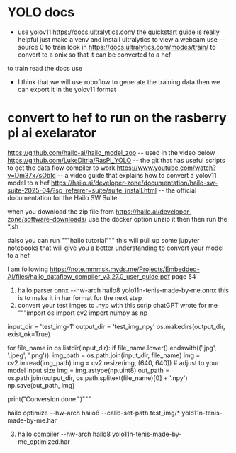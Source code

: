 # YOLO docs
- use yolov11
https://docs.ultralytics.com/ the quickstart guide is really helpful just make a venv and install ultralytics
to view a webcam use --source 0
to train look in https://docs.ultralytics.com/modes/train/
to convert to a onix so that it can be converted to a hef

to train read the docs use
- I think that we will use roboflow to generate the training data
then we can export it in the yolov11 format

# convert to hef to run on the rasberry pi ai exelarator
https://github.com/hailo-ai/hailo_model_zoo -- used in the video below
https://github.com/LukeDitria/RasPi_YOLO -- the git that has useful scripts to get the data flow compiler to work
https://www.youtube.com/watch?v=Dm37x7sObIc -- a video guide that explains how to convert a yolov11 model to a hef
https://hailo.ai/developer-zone/documentation/hailo-sw-suite-2025-04/?sp_referrer=suite/suite_install.html -- the official documentation for the Hailo SW Suite

when you download the zip file from https://hailo.ai/developer-zone/software-downloads/
use the docker option
unzip it then then run the *.sh

#also you can run """hailo tutorial""" this will pull up some jupyter notebooks that will give you a better understanding to convert your model to a hef


I am following https://note.mmmsk.myds.me/Projects/Embedded-AI/files/hailo_dataflow_compiler_v3.27.0_user_guide.pdf page 54
1. hailo parser onnx --hw-arch hailo8 yolo11n-tenis-made-by-me.onnx
this is to make it in har format for the next step
2. convert your test imges to .nyp with this scrip chatGPT wrote for me 
"""import os
import cv2
import numpy as np

input_dir = 'test_img-1'
output_dir = 'test_img_npy'
os.makedirs(output_dir, exist_ok=True)

for file_name in os.listdir(input_dir):
    if file_name.lower().endswith(('.jpg', '.jpeg', '.png')):
        img_path = os.path.join(input_dir, file_name)
        img = cv2.imread(img_path)
        img = cv2.resize(img, (640, 640))  # adjust to your model input size
        img = img.astype(np.uint8)
        out_path = os.path.join(output_dir, os.path.splitext(file_name)[0] + '.npy')
        np.save(out_path, img)

print("Conversion done.")"""

    
hailo optimize --hw-arch hailo8 --calib-set-path test_img/*  yolo11n-tenis-made-by-me.har

3. hailo compiler --hw-arch hailo8 yolo11n-tenis-made-by-me_optimized.har 



